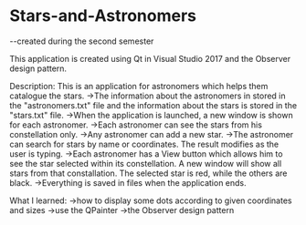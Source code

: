 # Stars-and-Astronomers
--created during the second semester

This application is created using Qt in Visual Studio 2017 and the Observer design pattern.

Description:
This is an application for astronomers which helps them catalogue the stars.
->The information about the astronomers in stored in the "astronomers.txt" file and the information about the stars is stored in the "stars.txt" file.
->When the application is launched, a new window is shown for each astronomer.
->Each astronomer can see the stars from his constellation only.
->Any astronomer can add a new star.
->The astronomer can search for stars by name or coordinates. The result modifies as the user is typing.
->Each astronomer has a View button which allows him to see the star selected within its constellation. A new window will show all stars from that constallation. The selected star is red, while the others are black.
->Everything is saved in files when the application ends.

What I learned:
->how to display some dots according to given coordinates and sizes
->use the QPainter
->the Observer design pattern
